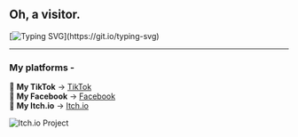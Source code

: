 ## Oh, a visitor.

[![Typing SVG](https://readme-typing-svg.herokuapp.com?font=Fira+Code&pause=1000&color=9F00FF&background=E7E8FF00&width=435&lines=Hay+There%2C+I+am+Depresso...;I+write+code+for+sheer+pleasure.)](https://git.io/typing-svg)

---

### My platforms -

🖤 **My TikTok** -> [TikTok](https://www.tiktok.com/@depressolofi5)  
💙 **My Facebook** -> [Facebook](https://www.facebook.com/share/98qaCMS8J48ZCZRo)  
💜 **My Itch.io** -> [Itch.io](https://depressolofi.itch.io)

![Itch.io Project](https://img.itch.zone/aW1nLzE2ODAxNjMwLnBuZw==/315x250%23c/Q7qthF.png)

